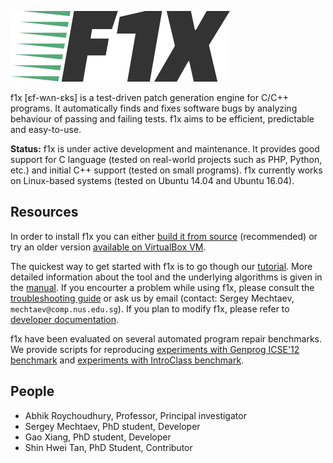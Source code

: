 ![logo](doc/logo.png)

f1x [ɛf-wʌn-ɛks] is a test-driven patch generation engine for C/C++ programs. It automatically finds and fixes software bugs by analyzing behaviour of passing and failing tests. f1x aims to be efficient, predictable and easy-to-use.

**Status:** f1x is under active development and maintenance. It provides good support for C language (tested on real-world projects such as PHP, Python, etc.) and initial C++ support (tested on small programs). f1x currently works on Linux-based systems (tested on Ubuntu 14.04 and Ubuntu 16.04).

## Resources ##

In order to install f1x you can either [build it from source](doc/BuildFromSource.md) (recommended) or try an older version [available on VirtualBox VM](doc/VirtualBox.md).

The quickest way to get started with f1x is to go though our [tutorial](doc/Tutorial.md). More detailed information about the tool and the underlying algorithms is given in the [manual](doc/Manual.md). If you encourter a problem while using f1x, please consult the [troubleshooting guide](doc/Troubleshooting.md) or ask us by email (contact: Sergey Mechtaev, `mechtaev@comp.nus.edu.sg`). If you plan to modify f1x, please refer to [developer documentation](doc/Development.md).

f1x have been evaluated on several automated program repair benchmarks. We provide scripts for reproducing [experiments with Genprog ICSE'12 benchmark](https://github.com/mechtaev/f1x-genprog-icse12) and [experiments with IntroClass benchmark](https://github.com/stan6/f1x-introclass).

## People ##

* Abhik Roychoudhury, Professor, Principal investigator
* Sergey Mechtaev, PhD student, Developer
* Gao Xiang, PhD student, Developer
* Shin Hwei Tan, PhD Student, Contributor
